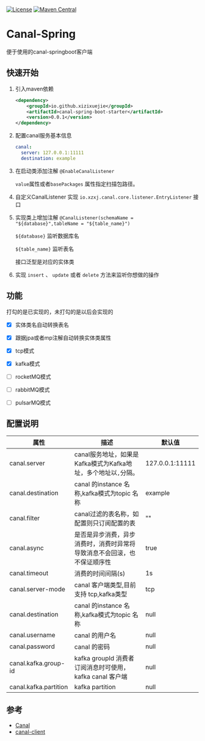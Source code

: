 [![License](https://img.shields.io/badge/License-Apache%202.0-blue.svg)](https://github.com/xizixuejie/canal-spring/blob/master/LICENSE)
[![Maven Central](https://img.shields.io/maven-central/v/io.github.xizixuejie/canal-spring.svg?label=Maven%20Central)](https://central.sonatype.com/artifact/io.github.xizixuejie/canal-spring/0.0.1)

# Canal-Spring

便于使用的canal-springboot客户端

## 快速开始

1. 引入maven依赖

   ```xml
   <dependency>
       <groupId>io.github.xizixuejie</groupId>
       <artifactId>canal-spring-boot-starter</artifactId>
       <version>0.0.1</version>
   </dependency>
   ```

2. 配置canal服务基本信息

   ```yaml
   canal:
     server: 127.0.0.1:11111
     destination: example
   ```

3. 在启动类添加注解 `@EnableCanalListener`

   `value`属性或者`basePackages` 属性指定扫描包路径。

4. 自定义CanalListener 实现 `io.xzxj.canal.core.listener.EntryListener` 接口

5. 实现类上增加注解 `@CanalListener(schemaName = "${database}",tableName = "${table_name}")` 

    `${database}` 监听数据库名

     `${table_name}` 监听表名

    接口泛型是对应的实体类

6. 实现 `insert`  、 `update` 或者 `delete` 方法来监听你想做的操作



## 功能

打勾的是已实现的，未打勾的是以后会实现的

- [x] 实体类名自动转换表名
- [x] 跟据jpa或者mp注解自动转换实体类属性
- [x] tcp模式
- [x] kafka模式
- [ ] rocketMQ模式
- [ ] rabbitMQ模式
- [ ] pulsarMQ模式



## 配置说明

| 属性                    | 描述                                        | 默认值             |
|-----------------------|-------------------------------------------|-----------------|
| canal.server          | canal服务地址，如果是Kafka模式为Kafka地址，多个地址以`,`分隔。  | 127.0.0.1:11111 |
| canal.destination     | canal 的instance 名称,kafka模式为topic 名称       | example         |
| canal.filter          | canal过滤的表名称，如配置则只订阅配置的表                   | ""              |
| canal.async           | 是否是异步消费，异步消费时，消费时异常将导致消息不会回滚，也不保证顺序性      | true            |
| canal.timeout         | 消费的时间间隔(s)                                | 1s              |
| canal.server-mode     | canal 客户端类型,目前支持 tcp,kafka类型              | tcp             |
| canal.destination     | canal 的instance 名称,kafka模式为topic 名称       | null            |
| canal.username        | canal 的用户名                                | null            |
| canal.password        | canal 的密码                                 | null            |
| canal.kafka.group-id  | kafka groupId 消费者订阅消息时可使用，kafka canal 客户端 | null            |
| canal.kafka.partition | kafka partition                           | null            |



## 参考

- [Canal](https://github.com/alibaba/canal)
- [canal-client](https://github.com/NormanGyllenhaal/canal-client)
